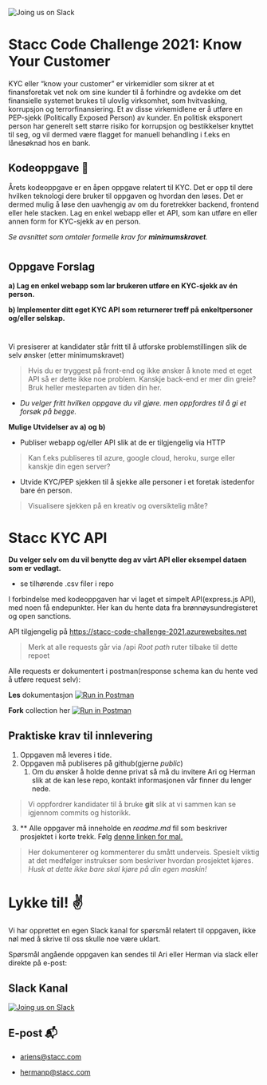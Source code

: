 ![[Joing us on Slack](https://99designs-blog.imgix.net/blog/wp-content/uploads/2018/07/add-to-slack-button.png?auto=format&q=60&fit=max&w=930)](https://media-exp1.licdn.com/dms/image/C4D0BAQEJziJobYtFyQ/company-logo_200_200/0/1625126662709?e=2159024400&v=beta&t=yAgccdM6O3UYZg-Eoqux-e2t_D8_kRCMj4oeUkr9-qc)


 

# Stacc Code Challenge 2021: Know Your Customer
KYC eller “know your customer” er virkemidler som sikrer at et finansforetak vet nok om sine kunder til å forhindre og avdekke om det finansielle systemet brukes til ulovlig virksomhet, som hvitvasking, korrupsjon og terrorfinansiering. Et av disse virkemidlene er å utføre en PEP-sjekk (Politically Exposed Person) av kunder. En politisk eksponert person har generelt sett større risiko for korrupsjon og bestikkelser knyttet til seg, og vil dermed være flagget for manuell behandling i f.eks en lånesøknad hos en bank.


## Kodeoppgave 📝
Årets kodeoppgave er en åpen oppgave relatert til KYC. Det er opp til dere hvilken teknologi dere bruker til oppgaven og hvordan den løses. Det er dermed mulig å løse den uavhengig av om du foretrekker backend, frontend eller hele stacken. Lag en enkel webapp eller et API, som kan utføre en eller annen form for KYC-sjekk av en person.

*Se avsnittet som omtaler formelle krav for **minimumskravet**.*

#
## Oppgave Forslag
**a) Lag en enkel webapp som lar brukeren utføre en KYC-sjekk av én person.**

**b) Implementer ditt eget KYC API som returnerer treff på enkeltpersoner og/eller selskap.**
#
Vi presiserer at kandidater står fritt til å utforske problemstillingen slik de selv ønsker (etter minimumskravet)
> Hvis du er tryggest på front-end og ikke ønsker å knote med et eget API så er dette ikke noe problem.
> Kanskje back-end er mer din greie? Bruk heller mesteparten av tiden din her.

* *Du velger fritt hvilken oppgave du vil gjøre. men oppfordres til å gi et forsøk på begge.*




**Mulige Utvidelser av a) og b)**
 - Publiser webapp og/eller API slik at de er tilgjengelig via HTTP
  > Kan f.eks publiseres til azure, google cloud, heroku, surge eller kanskje din egen server?
 - Utvide KYC/PEP sjekken til å sjekke alle personer i et foretak istedenfor bare én person.
  > Visualisere sjekken på en kreativ og oversiktelig måte?

# Stacc KYC API

**Du velger selv om du vil benytte deg av vårt API eller eksempel dataen som er vedlagt.**
 - se tilhørende .csv filer i repo

I forbindelse med kodeoppgaven har vi laget et simpelt API(express.js API), med noen få endepunkter. Her kan du hente data fra brønnøysundregisteret og open sanctions.

API tilgjengelig på https://stacc-code-challenge-2021.azurewebsites.net
> Merk at alle requests går via /api
> *Root path* ruter tilbake til dette repoet

Alle requests er dokumentert i postman(response schema kan du hente ved å utføre request selv):

**Les** dokumentasjon
[![Run in Postman](https://run.pstmn.io/button.svg)](https://documenter.getpostman.com/view/9949536/UV5TEzGZ#a9e4e976-c338-48b3-919b-3eb492693802)

**Fork** collection her
[![Run in Postman](https://run.pstmn.io/button.svg)](https://app.getpostman.com/run-collection/9949536-5ea0a799-10d7-4eb7-b4ca-8042fee1e741?action=collection%2Ffork&collection-url=entityId%3D9949536-5ea0a799-10d7-4eb7-b4ca-8042fee1e741%26entityType%3Dcollection%26workspaceId%3D22a3a0b5-894d-4317-bf05-a9d750e65244)

## Praktiske krav til innlevering
1. Oppgaven må leveres i tide.
2. Oppgaven må publiseres på github(gjerne *public*)
   1. Om du ønsker å holde denne privat så må du invitere Ari og Herman slik at de kan lese repo, kontakt informasjonen vår finner du lenger nede.
> Vi oppfordrer kandidater til å bruke **git** slik at vi sammen kan se igjennom commits og historikk.
3. ** Alle oppgaver må inneholde en *readme.md* fil som beskriver prosjektet i korte trekk. Følg [denne linken for mal.](https://github.com/hpl002/stacc-code-challege/blob/master/readmeTemplate.md)
>  Her dokumenterer og kommenterer du smått underveis. Spesielt viktig at det medfølger instrukser som beskriver hvordan prosjektet kjøres.
*Husk at dette ikke bare skal kjøre på din egen maskin!*

 
# Lykke til! ✌️

Vi har opprettet en egen Slack kanal for spørsmål relatert til oppgaven, ikke nøl med å skrive til oss skulle noe være uklart. 

Spørsmål angående oppgaven kan sendes til Ari eller Herman via slack eller direkte på e-post:

## Slack Kanal

[![Joing us on Slack](https://99designs-blog.imgix.net/blog/wp-content/uploads/2018/07/add-to-slack-button.png?auto=format&q=60&fit=max&w=930)](https://join.slack.com/share/zt-x1qfqjc3-10rZlZDDvJVb_9i8Q2FCiA)

## E-post 📬
* ariens@stacc.com

* hermanp@stacc.com
